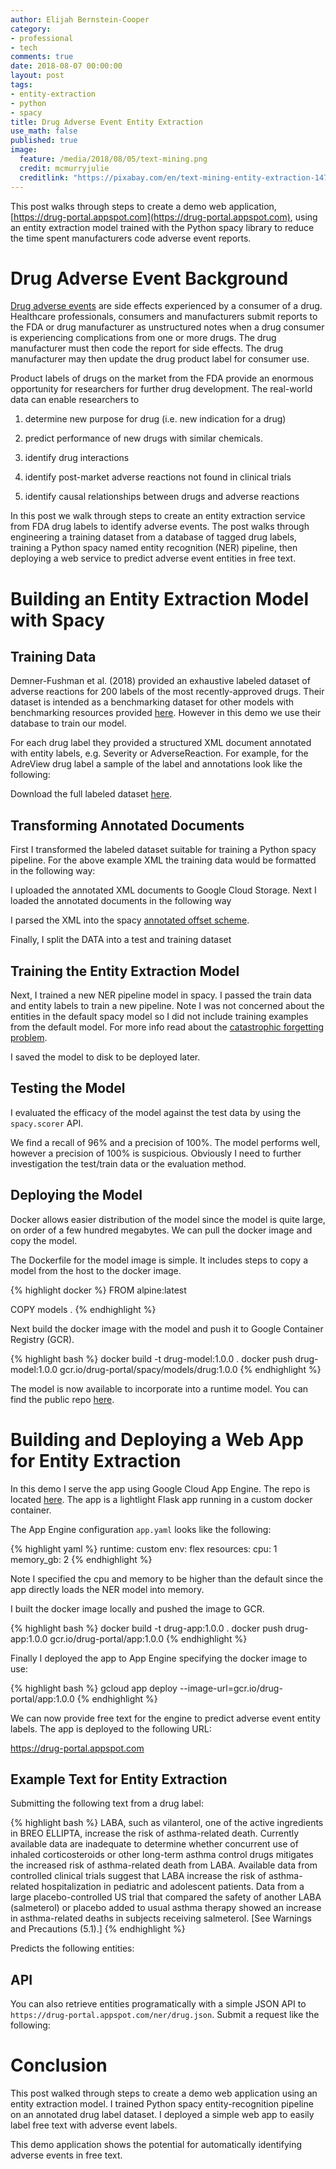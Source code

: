 ```yaml
---
author: Elijah Bernstein-Cooper
category:
- professional
- tech
comments: true
date: 2018-08-07 00:00:00
layout: post
tags:
- entity-extraction
- python
- spacy
title: Drug Adverse Event Entity Extraction
use_math: false
published: true
image: 
  feature: /media/2018/08/05/text-mining.png
  credit: mcmurryjulie
  creditlink: "https://pixabay.com/en/text-mining-entity-extraction-1476780/"
---
```


This post walks through steps to create a demo web application,
[https://drug-portal.appspot.com](https://drug-portal.appspot.com), using an
entity extraction model trained with the Python spacy library to reduce the
time spent manufacturers code adverse event reports.

<!--more-->

# Drug Adverse Event Background

[Drug adverse
events](https://www.fda.gov/drugs/guidancecomplianceregulatoryinformation/surveillance/adversedrugeffects/)
are side effects experienced by a consumer of a drug. Healthcare
professionals, consumers and manufacturers submit reports to the FDA or drug
manufacturer as unstructured notes when a drug consumer is experiencing
complications from one or more drugs. The drug manufacturer must then code the
report for side effects. The drug manufacturer may then update the drug
product label for consumer use.

Product labels of drugs on the market from the FDA provide an enormous
opportunity for researchers for further drug development. The real-world data
can enable researchers to

1. determine new purpose for drug (i.e. new indication for a drug)

1. predict performance of new drugs with similar chemicals.

1. identify drug interactions

1. identify post-market adverse reactions not found in clinical trials

1. identify causal relationships between drugs and adverse reactions

In this post we walk through steps to create an entity extraction service from
FDA drug labels to identify adverse events. The post walks through engineering
a training dataset from a database of tagged drug labels, training a Python
spacy named entity recognition (NER) pipeline, then deploying a web service to
predict adverse event entities in free text.

# Building an Entity Extraction Model with Spacy

## Training Data

Demner-Fushman et al. (2018) provided an exhaustive labeled dataset of adverse
reactions for 200 labels of the most recently-approved drugs. Their dataset is
intended as a benchmarking dataset for other models with benchmarking
resources provided
[here](https://bionlp.nlm.nih.gov/tac2017adversereactions/). However in this
demo we use their database to train our model. 

For each drug label they provided a structured XML document annotated with
entity labels, e.g. Severity or AdverseReaction. For example, for the AdreView
drug label a sample of the label and annotations look like the following:

<script src="https://gist.github.com/ezbc/cb582afcbfe11dfe30e2e62e2d8af265.js"></script>

Download the full labeled dataset [here](https://bionlp.nlm.nih.gov/tac2017adversereactions/train_xml.tar.gz).

## Transforming Annotated Documents

First I transformed the labeled dataset suitable for training a Python spacy
pipeline. For the above example XML the training data would be formatted in the
following way:

<script src="https://gist.github.com/ezbc/52f3a11a32a9d5dfdc920811f529f3a1.js"></script>

I uploaded the annotated XML documents to Google Cloud Storage. Next I
loaded the annotated documents in the following way

<script src="https://gist.github.com/ezbc/cb48038b60aaf4e744dd87b33f8a69b6.js"></script>

I parsed the XML into the spacy [annotated offset scheme](https://spacy.io/api/goldparse#biluo_tags_from_offsets).

<script src="https://gist.github.com/ezbc/f867bf391d64b1c0abb696b77e16394b.js"></script>

Finally, I split the DATA into a test and training dataset

<script src="https://gist.github.com/ezbc/d653167892d08025f0a178fa830a588f.js"></script>

## Training the Entity Extraction Model

Next, I trained a new NER pipeline model in spacy. I passed the train data and
entity labels to train a new pipeline. Note I was not concerned about the
entities in the default spacy model so I did not include training examples
from the default model. For more info read about the [catastrophic forgetting problem](https://explosion.ai/blog/pseudo-rehearsal-catastrophic-forgetting).

<script src="https://gist.github.com/ezbc/36091d84464b2d53ad547e803a6bc990.js"></script>

I saved the model to disk to be deployed later.

## Testing the Model

I evaluated the efficacy of the model against the test data by using the
`spacy.scorer` API.

<script src="https://gist.github.com/ezbc/51badf7fcd818189fa6f200cfa2650ed.js"></script>

We find a recall of 96% and a precision of 100%. The model performs well,
however a precision of 100% is suspicious. Obviously I need to further
investigation the test/train data or the evaluation method.

<!--{'las': 0.0, 'ents_r': 96.42857142857143, 'ents_p': 100.0, 'ents_f': 98.18181818181819, 'uas': 0.0, 'tags_acc': 0.0, 'token_acc': 100.0}-->

## Deploying the Model

Docker allows easier distribution of the model since the model is quite large,
on order of a few hundred megabytes. We can pull the docker image and copy the
model.

The Dockerfile for the model image is simple. It includes steps to copy a
model from the host to the docker image.

{% highlight docker %}
FROM alpine:latest

COPY models .
{% endhighlight %}

Next build the docker image with the model and push it to Google Container
Registry (GCR).

{% highlight bash %}
docker build -t drug-model:1.0.0 .
docker push drug-model:1.0.0 gcr.io/drug-portal/spacy/models/drug:1.0.0
{% endhighlight %}

The model is now available to incorporate into a runtime model. You can find the public repo [here](https://github.com/ezbc/drug-portal-ner-models).

# Building and Deploying a Web App for Entity Extraction

In this demo I serve the app using Google Cloud App Engine. The repo is
located [here](https://github.com/ezbc/drug-portal-ner-api). The app is a
lightlight Flask app running in a custom docker container.

The App Engine configuration `app.yaml` looks like the following:

{% highlight yaml %}
runtime: custom
env: flex
resources:
  cpu: 1
  memory_gb: 2
{% endhighlight %}

Note I specified the cpu and memory to be higher than the default since the
app directly loads the NER model into memory.

I built the docker image locally and pushed the image to GCR.

{% highlight bash %}
docker build -t drug-app:1.0.0 .
docker push drug-app:1.0.0 gcr.io/drug-portal/app:1.0.0
{% endhighlight %}

Finally I deployed the app to App Engine specifying the docker image to use:

{% highlight bash %}
gcloud app deploy --image-url=gcr.io/drug-portal/app:1.0.0
{% endhighlight %}

We can now provide free text for the engine to predict adverse event entity
labels. The app is deployed to the following URL:

<a href="https://drug-portal.appspot.com" style="font-size:12pt">https://drug-portal.appspot.com</a>

## Example Text for Entity Extraction

Submitting the following text from a drug label:

{% highlight bash %}
LABA, such as vilanterol, one of the active ingredients in BREO ELLIPTA, increase the risk of asthma-related death. Currently available data are inadequate to determine whether concurrent use of inhaled corticosteroids or other long-term asthma control drugs mitigates the increased risk of asthma-related death from LABA. Available data from controlled clinical trials suggest that LABA increase the risk of asthma-related hospitalization in pediatric and adolescent patients. Data from a large placebo-controlled US trial that compared the safety of another LABA (salmeterol) or placebo added to usual asthma therapy showed an increase in asthma-related deaths in subjects receiving salmeterol.  [See Warnings and Precautions (5.1).] 
{% endhighlight %}

Predicts the following entities:

<script src="https://gist.github.com/ezbc/8f287f126009883d79cc2faf152b598c.js"></script>

## API

You can also retrieve entities programatically with a simple JSON API to
`https://drug-portal.appspot.com/ner/drug.json`. Submit a request like the following:

<script src="https://gist.github.com/ezbc/7dde186e3c231f8c0ea7d6c05ed3b8c1.js"></script>

# Conclusion

This post walked through steps to create a demo web application using an
entity extraction model. I trained Python spacy entity-recognition pipeline on
an annotated drug label dataset. I deployed a simple web app to easily label
free text with adverse event labels. 

This demo application shows the potential for automatically identifying
adverse events in free text.
